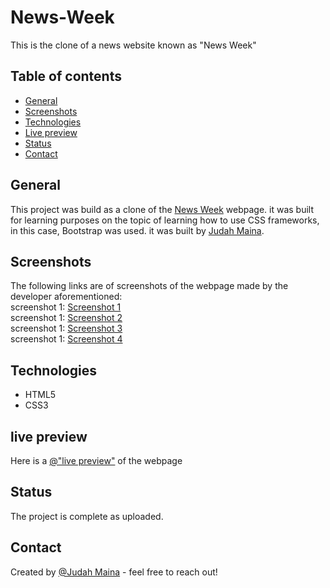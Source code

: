 # News-Week
This is the clone of a news website known as "News Week"

## Table of contents
* [General](#general-info)
* [Screenshots](#screenshots)
* [Technologies](#technologies)
* [Live preview](#live-preview)
* [Status](#status)
* [Contact](#contact)

## General
This project was build as a clone of the <a href="https://www.newsweek.com/" >News Week</a> webpage.
it was built for learning purposes on the topic of learning how to use CSS frameworks, in this case, Bootstrap was used.
it was built by <a href="https://github.com/JayKowski">Judah Maina</a>.

## Screenshots
The following links are of screenshots of the webpage made by the developer aforementioned:</br>
screenshot 1: <a href="images/Newsweek screens/1.png">Screenshot 1</a></br>
screenshot 1: <a href="images/Newsweek screens/2.png">Screenshot 2</a></br>
screenshot 1: <a href="images/Newsweek screens/3.png">Screenshot 3</a></br>
screenshot 1: <a href="images/Newsweek screens/4.png">Screenshot 4</a></br>

## Technologies
* HTML5
* CSS3

## live preview
Here is a [@"live preview"](https://raw.githack.com/JayKowski/NewsWeek/newsWeek/index.html) of the webpage

## Status
The project is complete as uploaded.

## Contact
Created by [@Judah Maina](https://github.com/JayKowski) - feel free to reach out!
